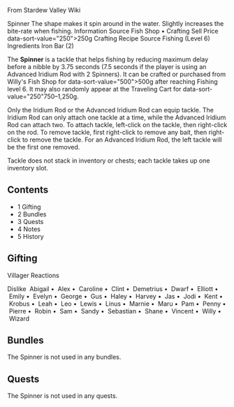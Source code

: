 From Stardew Valley Wiki

Spinner The shape makes it spin around in the water. Slightly increases the bite-rate when fishing. Information Source Fish Shop • Crafting Sell Price data-sort-value="250"&gt;250g Crafting Recipe Source Fishing (Level 6) Ingredients Iron Bar (2)

The **Spinner** is a tackle that helps fishing by reducing maximum delay before a nibble by 3.75 seconds (7.5 seconds if the player is using an Advanced Iridium Rod with 2 Spinners). It can be crafted or purchased from Willy's Fish Shop for data-sort-value="500"&gt;500g after reaching Fishing level 6. It may also randomly appear at the Traveling Cart for data-sort-value="250"750–1,250g.

Only the Iridium Rod or the Advanced Iridium Rod can equip tackle. The Iridium Rod can only attach one tackle at a time, while the Advanced Iridium Rod can attach two. To attach tackle, left-click on the tackle, then right-click on the rod. To remove tackle, first right-click to remove any bait, then right-click to remove the tackle. For an Advanced Iridium Rod, the left tackle will be the first one removed.

Tackle does not stack in inventory or chests; each tackle takes up one inventory slot.

## Contents

- 1 Gifting
- 2 Bundles
- 3 Quests
- 4 Notes
- 5 History

## Gifting

Villager Reactions

Dislike  Abigail •  Alex •  Caroline •  Clint •  Demetrius •  Dwarf •  Elliott •  Emily •  Evelyn •  George •  Gus •  Haley •  Harvey •  Jas •  Jodi •  Kent •  Krobus •  Leah •  Leo •  Lewis •  Linus •  Marnie •  Maru •  Pam •  Penny •  Pierre •  Robin •  Sam •  Sandy •  Sebastian •  Shane •  Vincent •  Willy •  Wizard

## Bundles

The Spinner is not used in any bundles.

## Quests

The Spinner is not used in any quests.